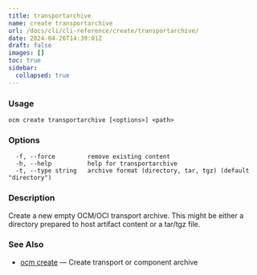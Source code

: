 ```yaml
---
title: transportarchive
name: create transportarchive
url: /docs/cli/cli-reference/create/transportarchive/
date: 2024-04-26T14:39:01Z
draft: false
images: []
toc: true
sidebar:
  collapsed: true
---
```

### Usage

```
ocm create transportarchive [<options>] <path>
```

### Options

```
  -f, --force         remove existing content
  -h, --help          help for transportarchive
  -t, --type string   archive format (directory, tar, tgz) (default "directory")
```

### Description


Create a new empty OCM/OCI transport archive. This might be either a directory prepared
to host artifact content or a tar/tgz file.


### See Also

* [ocm create](/docs/cli/cli-reference/create)	 &mdash; Create transport or component archive

